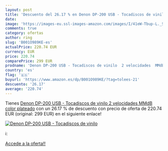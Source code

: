 ```yaml
---
layout: post
title: 'Descuento del 26.17 % en Denon DP-200 USB - Tocadiscos de vinilo '
date: 
image: 'https://images-eu.ssl-images-amazon.com/images/I/41eW-Tbup-L._SL200_.jpg'
comments: true
category: ofertas
author: ring
slug: 'B001O989KE-es'
actualPrice: 220.74 EUR
currency: EUR
price: 220.74
comparePrice: 299 EUR
prodname: 'Denon DP-200 USB - Tocadiscos de vinilo  2 velocidades  MMdB   color plateado'
country: 'es'
flag: '🇪🇸'
buyurl: 'https://www.amazon.es/dp/B001O989KE/?tag=tolees-21'
descuento: '26.17'
average: '220.74'
---
```


Tienes [Denon DP-200 USB - Tocadiscos de vinilo  2 velocidades  MMdB   color plateado](https://www.amazon.es/dp/B001O989KE/?tag=tolees-21) con un 26.17 % de descuento con precio de oferta de 220.74 EUR (original: 299 EUR) en el siguiente enlace!

[![Denon DP-200 USB - Tocadiscos de vinilo ](https://images-eu.ssl-images-amazon.com/images/I/41eW-Tbup-L._SL200_.jpg)](https://www.amazon.es/dp/B001O989KE/?tag=tolees-21)

ℹ️:


[Accede a la oferta!!](https://www.amazon.es/dp/B001O989KE/?tag=tolees-21)
